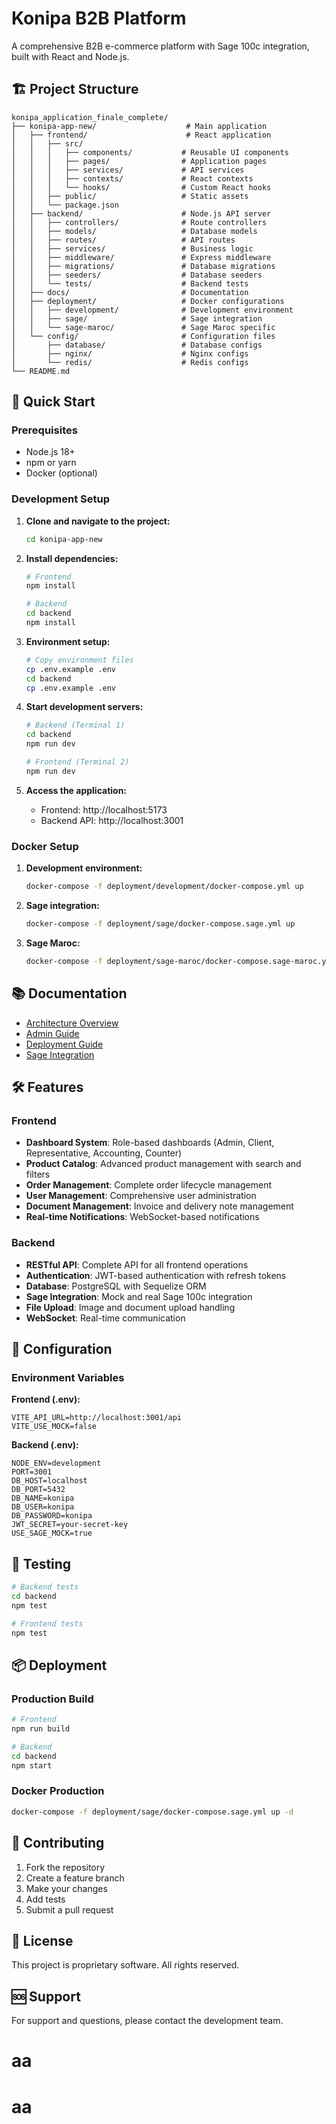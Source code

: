 # Konipa B2B Platform

A comprehensive B2B e-commerce platform with Sage 100c integration, built with React and Node.js.

## 🏗️ Project Structure

```
konipa_application_finale_complete/
├── konipa-app-new/                    # Main application
│   ├── frontend/                      # React application
│   │   ├── src/
│   │   │   ├── components/           # Reusable UI components
│   │   │   ├── pages/                # Application pages
│   │   │   ├── services/             # API services
│   │   │   ├── contexts/             # React contexts
│   │   │   └── hooks/                # Custom React hooks
│   │   ├── public/                   # Static assets
│   │   └── package.json
│   ├── backend/                      # Node.js API server
│   │   ├── controllers/              # Route controllers
│   │   ├── models/                   # Database models
│   │   ├── routes/                   # API routes
│   │   ├── services/                 # Business logic
│   │   ├── middleware/               # Express middleware
│   │   ├── migrations/               # Database migrations
│   │   ├── seeders/                  # Database seeders
│   │   └── tests/                    # Backend tests
│   ├── docs/                         # Documentation
│   ├── deployment/                   # Docker configurations
│   │   ├── development/              # Development environment
│   │   ├── sage/                     # Sage integration
│   │   └── sage-maroc/               # Sage Maroc specific
│   └── config/                       # Configuration files
│       ├── database/                 # Database configs
│       ├── nginx/                    # Nginx configs
│       └── redis/                    # Redis configs
└── README.md
```

## 🚀 Quick Start

### Prerequisites
- Node.js 18+
- npm or yarn
- Docker (optional)

### Development Setup

1. **Clone and navigate to the project:**
   ```bash
   cd konipa-app-new
   ```

2. **Install dependencies:**
   ```bash
   # Frontend
   npm install
   
   # Backend
   cd backend
   npm install
   ```

3. **Environment setup:**
   ```bash
   # Copy environment files
   cp .env.example .env
   cd backend
   cp .env.example .env
   ```

4. **Start development servers:**
   ```bash
   # Backend (Terminal 1)
   cd backend
   npm run dev
   
   # Frontend (Terminal 2)
   npm run dev
   ```

5. **Access the application:**
   - Frontend: http://localhost:5173
   - Backend API: http://localhost:3001

### Docker Setup

1. **Development environment:**
   ```bash
   docker-compose -f deployment/development/docker-compose.yml up
   ```

2. **Sage integration:**
   ```bash
   docker-compose -f deployment/sage/docker-compose.sage.yml up
   ```

3. **Sage Maroc:**
   ```bash
   docker-compose -f deployment/sage-maroc/docker-compose.sage-maroc.yml up
   ```

## 📚 Documentation

- [Architecture Overview](konipa-app-new/docs/arch.md)
- [Admin Guide](konipa-app-new/docs/admin.md)
- [Deployment Guide](konipa-app-new/docs/DEPLOYMENT_GUIDE.md)
- [Sage Integration](konipa-app-new/docs/schemas-sage-portail.json)

## 🛠️ Features

### Frontend
- **Dashboard System**: Role-based dashboards (Admin, Client, Representative, Accounting, Counter)
- **Product Catalog**: Advanced product management with search and filters
- **Order Management**: Complete order lifecycle management
- **User Management**: Comprehensive user administration
- **Document Management**: Invoice and delivery note management
- **Real-time Notifications**: WebSocket-based notifications

### Backend
- **RESTful API**: Complete API for all frontend operations
- **Authentication**: JWT-based authentication with refresh tokens
- **Database**: PostgreSQL with Sequelize ORM
- **Sage Integration**: Mock and real Sage 100c integration
- **File Upload**: Image and document upload handling
- **WebSocket**: Real-time communication

## 🔧 Configuration

### Environment Variables

**Frontend (.env):**
```env
VITE_API_URL=http://localhost:3001/api
VITE_USE_MOCK=false
```

**Backend (.env):**
```env
NODE_ENV=development
PORT=3001
DB_HOST=localhost
DB_PORT=5432
DB_NAME=konipa
DB_USER=konipa
DB_PASSWORD=konipa
JWT_SECRET=your-secret-key
USE_SAGE_MOCK=true
```

## 🧪 Testing

```bash
# Backend tests
cd backend
npm test

# Frontend tests
npm test
```

## 📦 Deployment

### Production Build
```bash
# Frontend
npm run build

# Backend
cd backend
npm start
```

### Docker Production
```bash
docker-compose -f deployment/sage/docker-compose.sage.yml up -d
```

## 🤝 Contributing

1. Fork the repository
2. Create a feature branch
3. Make your changes
4. Add tests
5. Submit a pull request

## 📄 License

This project is proprietary software. All rights reserved.

## 🆘 Support

For support and questions, please contact the development team.
# aa
# aa
